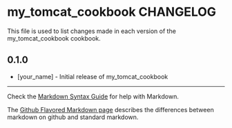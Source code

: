 # my_tomcat_cookbook CHANGELOG

This file is used to list changes made in each version of the my_tomcat_cookbook cookbook.

## 0.1.0
- [your_name] - Initial release of my_tomcat_cookbook

- - -
Check the [Markdown Syntax Guide](http://daringfireball.net/projects/markdown/syntax) for help with Markdown.

The [Github Flavored Markdown page](http://github.github.com/github-flavored-markdown/) describes the differences between markdown on github and standard markdown.

